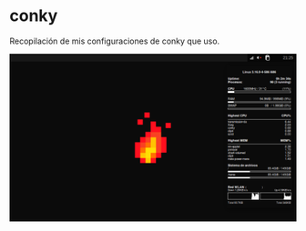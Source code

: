 # conky

Recopilación de mis configuraciones de conky que uso.

![Imagen de ejemplo de conky](/screenshots/conky_netbook.png)
